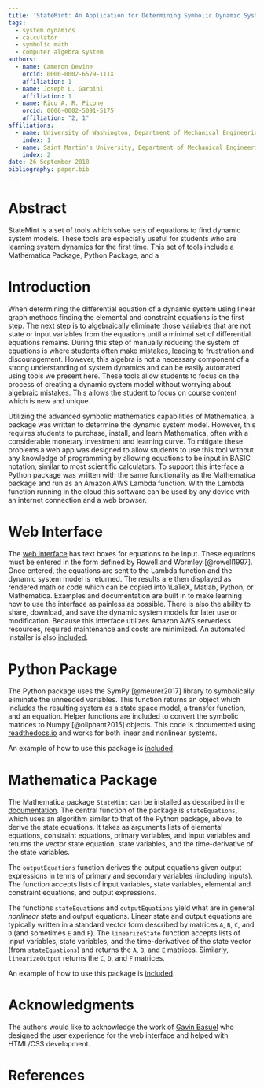 ```yaml
---
title: 'StateMint: An Application for Determining Symbolic Dynamic System Models using Linear Graph Methods'
tags:
  - system dynamics
  - calculator
  - symbolic math
  - computer algebra system
authors:
  - name: Cameron Devine
    orcid: 0000-0002-6579-111X
    affiliation: 1
  - name: Joseph L. Garbini
    affiliation: 1
  - name: Rico A. R. Picone
    orcid: 0000-0002-5091-5175
    affiliation: "2, 1"
affiliations:
  - name: University of Washington, Department of Mechanical Engineering
    index: 1
  - name: Saint Martin's University, Department of Mechanical Engineering
    index: 2
date: 26 September 2018
bibliography: paper.bib
---
```


# Abstract

StateMint is a set of tools which solve sets of equations to find dynamic system models.
These tools are especially useful for students who are learning system dynamics for the first time.
This set of tools include a Mathematica Package, Python Package, and a 

# Introduction

When determining the differential equation of a dynamic system using linear graph methods finding the elemental and constraint equations is the first step.
The next step is to algebraically eliminate those variables that are not state or input variables from the equations until a minimal set of differential equations remains.
During this step of manually reducing the system of equations is where students often make mistakes, leading to frustration and discouragement.
However, this algebra is not a necessary component of a strong understanding of system dynamics and can be easily automated using tools we present here.
These tools allow students to focus on the process of creating a dynamic system model without worrying about algebraic mistakes.
This allows the student to focus on course content which is new and unique.

Utilizing the advanced symbolic mathematics capabilities of Mathematica, a package was written to determine the dynamic system model.
However, this requires students to purchase, install, and learn Mathematica, often with a considerable monetary investment and learning curve.
To mitigate these problems a web app was designed to allow students to use this tool without any knowledge of programming by allowing equations to be input in BASIC notation, similar to most scientific calculators.
To support this interface a Python package was written with the same functionality as the Mathematica package and run as an Amazon AWS Lambda function.
With the Lambda function running in the cloud this software can be used by any device with an internet connection and a web browser.

# Web Interface

The [web interface](http://statum.camerondevine.me/) has text boxes for equations to be input.
These equations must be entered in the form defined by Rowell and Wormley [@rowell1997].
Once entered, the equations are sent to the Lambda function and the dynamic system model is returned.
The results are then displayed as rendered math or code which can be copied into \LaTeX, Matlab, Python, or Mathematica.
Examples and documentation are built in to make learning how to use the interface as painless as possible.
There is also the ability to share, download, and save the dynamic system models for later use or modification.
Because this interface utilizes Amazon AWS serverless resources, required maintenance and costs are minimized.
An automated installer is also [included](https://github.com/CameronDevine/Statum/tree/master/web).

# Python Package

The Python package uses the SymPy [@meurer2017] library to symbolically eliminate the unneeded variables.
This function returns an object which includes the resulting system as a state space model, a transfer function, and an equation.
Helper functions are included to convert the symbolic matrices to Numpy [@oliphant2015] objects.
This code is documented using [readthedocs.io](https://statum.readthedocs.io/en/latest/) and works for both linear and nonlinear systems.

An example of how to use this package is [included](https://github.com/CameronDevine/Statum/blob/master/python/Example.ipynb).

# Mathematica Package

The Mathematica package `StateMint` can be installed as described in the [documentation](https://github.com/CameronDevine/Statum/blob/master/mathematica/README.md). The central function of the package is `stateEquations`, which uses an algorithm similar to that of the Python package, above, to derive the state equations. It takes as arguments lists of elemental equations, constraint equations, primary variables, and input variables and returns the vector state equation, state variables, and the time-derivative of the state variables.

The `outputEquations` function derives the output equations given output expressions in terms of primary and secondary variables (including inputs). The function accepts lists of input variables, state variables, elemental and constraint equations, and output expressions.

The functions `stateEquations` and `outputEquations` yield what are in general *nonlinear* state and output equations. Linear state and output equations are typically written in a standard vector form described by matrices `A`, `B`, `C`, and `D` (and sometimes `E` and `F`). The `linearizeState` function accepts lists of input variables, state variables, and the time-derivatives of the state vector (from `stateEquations`) and returns the `A`, `B`, and `E` matrices. Similarly, `linearizeOutput` returns the `C`, `D`, and `F` matrices.

An example of how to use this package is [included](https://github.com/CameronDevine/Statum/blob/master/mathematica/Example.nb).

# Acknowledgments

The authors would like to acknowledge the work of [Gavin Basuel](https://www.gavinbasuel.com/) who designed the user experience for the web interface and helped with HTML/CSS development.

# References

<!--stackedit_data:
eyJkaXNjdXNzaW9ucyI6eyJTUjhYckl2em11VWpGY1paIjp7In
N0YXJ0Ijo5NDQsImVuZCI6MTA5OSwidGV4dCI6IldoZW4gZGV0
ZXJtaW5pbmcgdGhlIGRpZmZlcmVudGlhbCBlcXVhdGlvbiBvZi
BhIGR5bmFtaWMgc3lzdGVtIHVzaW5nIGxpbmVhciBncmHigKYi
fSwidkFpQTFLZ0FCbWtZT2NNZSI6eyJzdGFydCI6MjIxMSwiZW
5kIjoyMjI1LCJ0ZXh0IjoiQkFTSUMgbm90YXRpb24ifX0sImNv
bW1lbnRzIjp7IlJ5TGprMnFMY3I4RHM4SmQiOnsiZGlzY3Vzc2
lvbklkIjoiU1I4WHJJdnptdVVqRmNaWiIsInN1YiI6ImdvOjEw
MjkwNTQzNTUzMDg5NjQ3NDgwMCIsInRleHQiOiJJJ20gYSBiaW
cgYmVsaWV2ZXIgdGhhdCB5b3VyIGZpcnN0IHNlbnRlbmNlIHNo
b3VsZCB0cnkgdG8gY29udmV5IHRoZSBtYWluIHBvaW50IG9mIH
lvdXIgcGFwZXIuIFRoaXMgaXMgbW9yZSBvZiBhbiBcImludHJv
ZHVjdGlvblwiIHNlY3Rpb24gc2VudGVuY2UsIGFzIGFyZSB0aG
9zZSB0aGF0IGZvbGxvdyBpdC4gUGVyaGFwcyB0aGlzICppcyog
ZWZmZWN0aXZlbHkgdGhlIGludHJvZHVjdGlvbiBhbmQgdGhlcm
UncyBhIHNlcGFyYXRlIGFic3RyYWN0IC4uLiBpZiBzbywgdGhh
dCdzIGZpbmUuIiwiY3JlYXRlZCI6MTU0MzcxOTEwMjgzMH0sIn
pkaHdjTVppZURXcklwa0MiOnsiZGlzY3Vzc2lvbklkIjoiU1I4
WHJJdnptdVVqRmNaWiIsInN1YiI6ImdvOjEwMjkwNTQzNTUzMD
g5NjQ3NDgwMCIsInRleHQiOiJJJ20gZ29pbmcgdG8gY29udGlu
dWUgY29tbWVudGluZyBhcyBpZiB0aGlzIHRleHQgaXMgcHJlY2
VkZWQgYnkgYW4gYWJzdHJhY3Qgb2Ygc29tZSBzb3J0LiIsImNy
ZWF0ZWQiOjE1NDM3MTkyMDE4MDh9LCJFdU9VdmJGaUg1cVRuS1
EwIjp7ImRpc2N1c3Npb25JZCI6InZBaUExS2dBQm1rWU9jTWUi
LCJzdWIiOiJnaDoxMDM5NDg5NiIsInRleHQiOiJTaG91bGQgd2
UgY2l0ZSBCQVNJQyBub3RhdGlvbj8gSSBmb3VuZCBpdCBvbiBX
aWtpcGVkaWEsICBcbltodHRwczovL2VuLndpa2lwZWRpYS5vcm
cvd2lraS9DYWxjdWxhdG9yX2lucHV0X21ldGhvZHMjQkFTSUNf
bm90YXRpb25dKGh0dHBzOi8vZW4ud2lraXBlZGlhLm9yZy93aW
tpL0NhbGN1bGF0b3JfaW5wdXRfbWV0aG9kcyNCQVNJQ19ub3Rh
dGlvbikiLCJjcmVhdGVkIjoxNTQzOTUzNzU0NjQ5fX0sImhpc3
RvcnkiOlstMTE1ODUzMzQ3OSwtNzM1NjA1NDY1LDE3MTcyMDAw
ODYsLTE1MTM5MDUwMDcsMjAyMjI5NTM3NywtOTIwOTY5NjYzLD
g3NDQwMjE5MSw1MjAyMDcxNTQsLTkzNTYwNTMxNSwtMTc2MjAz
NzM4OCwtNTc1MzQzNzEwLDY3MDQ0NzcxLC0yMjkxMzU3NjksLT
ExMjMzOTIwNTQsLTg4NzMwMTgyLDIxMDE5MjQ2ODUsNjAyMDc5
NzgwLDEwODUzMDczODIsLTE0NTE3Nzk0MjMsLTEwMDk5NTgwMj
ddfQ==
-->